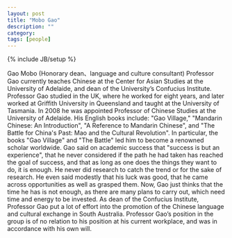 ```yaml
---
layout: post
title: "Mobo Gao"
description: ""
category: 
tags: [people]
---
```

{% include JB/setup %}

Gao Mobo (Honorary dean、language and culture consultant) 
Professor Gao currently teaches Chinese at the Center for Asian Studies at the University of Adelaide, and dean of the University’s Confucius Institute.
Professor Gao studied in the UK, where he worked for eight years, and later worked at Griffith University in Queensland and taught at the University of Tasmania. In 2008 he was appointed Professor of Chinese Studies at the University of Adelaide.
His English books include: "Gao Village," "Mandarin Chinese: An Introduction", "A Reference to Mandarin Chinese", and "The Battle for China's Past: Mao and the Cultural Revolution". In particular, the books "Gao Village" and "The Battle" led him to become a renowned scholar worldwide.
Gao said on academic success that "success is but an experience", that he never considered if the path he had taken has reached the goal of success, and that as long as one does the things they want to do, it is enough. He never did research to catch the trend or for the sake of research. He even said modestly that his luck was good, that he came across opportunities as well as grasped them. Now, Gao just thinks that the time he has is not enough, as there are many plans to carry out, which need time and energy to be invested.
As dean of the Confucius Institute, Professor Gao put a lot of effort into the promotion of the Chinese language and cultural exchange in South Australia.
Professor Gao’s position in the group is of no relation to his position at his current workplace, and was in accordance with his own will.
